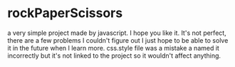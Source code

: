 # rockPaperScissors
a very simple project made by javascript.
I hope you like it.
It's not perfect, there are a few problems I couldn't 
figure out I just hope to be able to solve it in the future when I learn more.
css.style file was a mistake a named it incorrectly but it's not linked to the project
so it wouldn't affect anything.